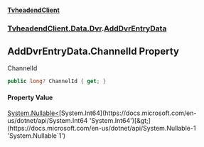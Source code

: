 #### [TvheadendClient](./index.md 'index')
### [TvheadendClient.Data.Dvr](./TvheadendClient-Data-Dvr.md 'TvheadendClient.Data.Dvr').[AddDvrEntryData](./TvheadendClient-Data-Dvr-AddDvrEntryData.md 'TvheadendClient.Data.Dvr.AddDvrEntryData')
## AddDvrEntryData.ChannelId Property
ChannelId  
```csharp
public long? ChannelId { get; }
```
#### Property Value
[System.Nullable&lt;](https://docs.microsoft.com/en-us/dotnet/api/System.Nullable-1 'System.Nullable`1')[System.Int64](https://docs.microsoft.com/en-us/dotnet/api/System.Int64 'System.Int64')[&gt;](https://docs.microsoft.com/en-us/dotnet/api/System.Nullable-1 'System.Nullable`1')  
